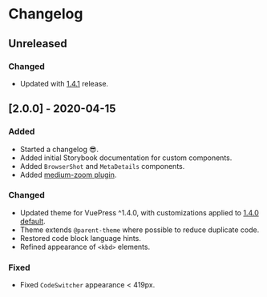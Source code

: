 # Changelog

## Unreleased
### Changed
- Updated with [1.4.1](https://github.com/vuejs/vuepress/tree/v1.4.1/packages/@vuepress/theme-default) release.

## [2.0.0] - 2020-04-15
### Added
- Started a changelog 😎.
- Added initial Storybook documentation for custom components.
- Added `BrowserShot` and `MetaDetails` components.
- Added [medium-zoom plugin](https://vuepress.github.io/en/plugins/medium-zoom/).

### Changed
- Updated theme for VuePress ^1.4.0, with customizations applied to [1.4.0 default](https://github.com/vuejs/vuepress/tree/v1.4.0/packages/@vuepress/theme-default).
- Theme extends `@parent-theme` where possible to reduce duplicate code.
- Restored code block language hints.
- Refined appearance of `<kbd>` elements.

### Fixed
- Fixed `CodeSwitcher` appearance < 419px.